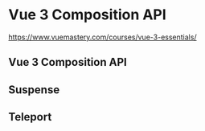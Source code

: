 # Vue 3 Composition API
https://www.vuemastery.com/courses/vue-3-essentials/

## Vue 3 Composition API

## Suspense

## Teleport
